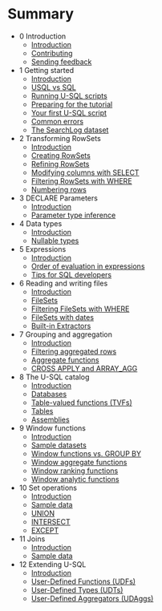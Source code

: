 # Summary

* 0 Introduction
  * [Introduction](README.md)
  * [Contributing](contributing.md)
  * [Sending feedback](feedback.md)
* 1 Getting started
  * [Introduction](ch01/getting-started.md)
  * [USQL vs SQL](ch01/usql-vs-sql.md)
  * [Running U-SQL scripts](ch01/running-usql-scripts.md)
  * [Preparing for the tutorial](ch01/preparing-for-the-tutorial.md)
  * [Your first U-SQL script](ch01/your-first-usql-script.md)
  * [Common errors](ch01/common-errors.md)
  * [The SearchLog dataset](ch01/searchlog-dataset.md)
* 2 Transforming RowSets
  * [Introduction](ch02/transforming-rowsets.md)
  * [Creating RowSets](ch02/creating-rowsets.md)
  * [Refining RowSets](ch02/refining-rowsets.md)
  * [Modifying columns with SELECT](ch02/modifying-columns-with-select.md)
  * [Filtering RowSets with WHERE](ch02/filtering-rowsets-with-where.md)
  * [Numbering rows](ch02/numbering-rows.md)
* 3 DECLARE Parameters
  * [Introduction](ch03/declare-parameters.md)
  * [Parameter type inference](ch03/parameter-type-inference.md)
* 4 Data types
  * [Introduction](ch04/data-types.md)
  * [Nullable types](ch04/nullable-types.md)
* 5 Expressions
  * [Introduction](ch05/expressions.md)
  * [Order of evaluation in expressions](ch05/order-of-evaluation-in-expressions.md)
  * [Tips for SQL developers](ch05/tips-for-sql-developers.md)
* 6 Reading and writing files
  * [Introduction](ch06/reading-and-writing-files.md)
  * [FileSets](ch06/filesets.md)
  * [Filtering FileSets with WHERE](ch06/filtering-filesets-with-where.md)
  * [FileSets with dates](ch06/filesets-with-dates.md)
  * [Built-in Extractors](ch06/built-in-extractors.md)
* 7 Grouping and aggregation
  * [Introduction](ch07/grouping-and-aggregation.md)
  * [Filtering aggregated rows](ch07/filtering-aggregated-rows.md)
  * [Aggregate functions](ch07/aggregate-functions.md)
  * [CROSS APPLY and ARRAY\_AGG](ch07/cross-apply-and-array_agg.md)
* 8 The U-SQL catalog
  * [Introduction](ch08/usql-catalog.md)
  * [Databases](ch08/usql-databases.md)
  * [Table-valued functions \(TVFs\)](ch08/usql-table-valued-functions.md)
  * [Tables](ch08/usql-tables.md)
  * [Assemblies](ch08/assemblies.md)
* 9 Window functions
  * [Introduction](ch09/window-functions.md)
  * [Sample datasets](ch09/sample-datasets.md)
  * [Window functions vs. GROUP BY](ch09/window-functions-vs-group-by.md)
  * [Window aggregate functions](ch09/window-aggregate-functions.md)  
  * [Window ranking functions](ch09/window-ranking-functions.md)    
  * [Window analytic functions](ch09/window-analytic-functions.md)    
* 10 Set operations
  * [Introduction](ch10/set-operations.md)
  * [Sample data](ch10/sample-data.md)
  * [UNION](ch10/union.md)
  * [INTERSECT](ch10/intersect.md)
  * [EXCEPT](ch10/except.md)
* 11 Joins
  * [Introduction](ch11/joins.md)
  * [Sample data](ch11/sample-data.md)
* 12 Extending U-SQL
  * [Introduction](ch12/extending-usql.md)
  * [User-Defined Functions (UDFs)](ch12/user-defined-functions.md)
  * [User-Defined Types (UDTs)](ch12/user-defined-types.md)
  * [User-Defined Aggregators (UDAggs)](ch12/user-defined-aggregators.md)
